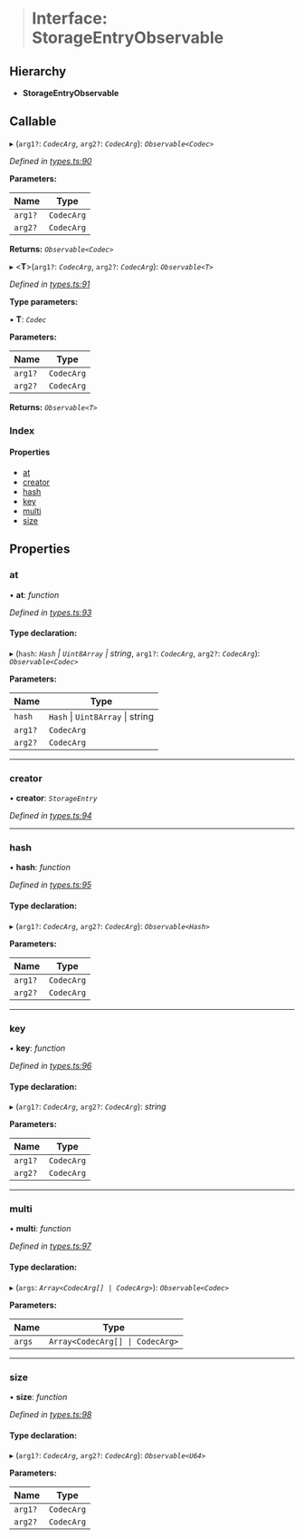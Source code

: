 > # Interface: StorageEntryObservable

## Hierarchy

* **StorageEntryObservable**

## Callable

▸ (`arg1?`: *`CodecArg`*, `arg2?`: *`CodecArg`*): *`Observable<Codec>`*

*Defined in [types.ts:90](https://github.com/polkadot-js/api/blob/917168a/packages/api/src/types.ts#L90)*

**Parameters:**

Name | Type |
------ | ------ |
`arg1?` | `CodecArg` |
`arg2?` | `CodecArg` |

**Returns:** *`Observable<Codec>`*

▸ <**T**>(`arg1?`: *`CodecArg`*, `arg2?`: *`CodecArg`*): *`Observable<T>`*

*Defined in [types.ts:91](https://github.com/polkadot-js/api/blob/917168a/packages/api/src/types.ts#L91)*

**Type parameters:**

▪ **T**: *`Codec`*

**Parameters:**

Name | Type |
------ | ------ |
`arg1?` | `CodecArg` |
`arg2?` | `CodecArg` |

**Returns:** *`Observable<T>`*

### Index

#### Properties

* [at](_types_.storageentryobservable.md#at)
* [creator](_types_.storageentryobservable.md#creator)
* [hash](_types_.storageentryobservable.md#hash)
* [key](_types_.storageentryobservable.md#key)
* [multi](_types_.storageentryobservable.md#multi)
* [size](_types_.storageentryobservable.md#size)

## Properties

###  at

• **at**: *function*

*Defined in [types.ts:93](https://github.com/polkadot-js/api/blob/917168a/packages/api/src/types.ts#L93)*

#### Type declaration:

▸ (`hash`: *`Hash` | `Uint8Array` | string*, `arg1?`: *`CodecArg`*, `arg2?`: *`CodecArg`*): *`Observable<Codec>`*

**Parameters:**

Name | Type |
------ | ------ |
`hash` | `Hash` \| `Uint8Array` \| string |
`arg1?` | `CodecArg` |
`arg2?` | `CodecArg` |

___

###  creator

• **creator**: *`StorageEntry`*

*Defined in [types.ts:94](https://github.com/polkadot-js/api/blob/917168a/packages/api/src/types.ts#L94)*

___

###  hash

• **hash**: *function*

*Defined in [types.ts:95](https://github.com/polkadot-js/api/blob/917168a/packages/api/src/types.ts#L95)*

#### Type declaration:

▸ (`arg1?`: *`CodecArg`*, `arg2?`: *`CodecArg`*): *`Observable<Hash>`*

**Parameters:**

Name | Type |
------ | ------ |
`arg1?` | `CodecArg` |
`arg2?` | `CodecArg` |

___

###  key

• **key**: *function*

*Defined in [types.ts:96](https://github.com/polkadot-js/api/blob/917168a/packages/api/src/types.ts#L96)*

#### Type declaration:

▸ (`arg1?`: *`CodecArg`*, `arg2?`: *`CodecArg`*): *string*

**Parameters:**

Name | Type |
------ | ------ |
`arg1?` | `CodecArg` |
`arg2?` | `CodecArg` |

___

###  multi

• **multi**: *function*

*Defined in [types.ts:97](https://github.com/polkadot-js/api/blob/917168a/packages/api/src/types.ts#L97)*

#### Type declaration:

▸ (`args`: *`Array<CodecArg[] | CodecArg>`*): *`Observable<Codec>`*

**Parameters:**

Name | Type |
------ | ------ |
`args` | `Array<CodecArg[] \| CodecArg>` |

___

###  size

• **size**: *function*

*Defined in [types.ts:98](https://github.com/polkadot-js/api/blob/917168a/packages/api/src/types.ts#L98)*

#### Type declaration:

▸ (`arg1?`: *`CodecArg`*, `arg2?`: *`CodecArg`*): *`Observable<U64>`*

**Parameters:**

Name | Type |
------ | ------ |
`arg1?` | `CodecArg` |
`arg2?` | `CodecArg` |